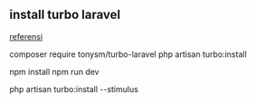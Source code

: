 ## install turbo laravel

[referensi](https://github.com/tonysm/turbo-laravel)

composer require tonysm/turbo-laravel
php artisan turbo:install

npm install
npm run dev

php artisan turbo:install --stimulus
